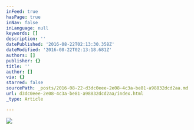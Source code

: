 ```yaml
---
inFeed: true
hasPage: true
inNav: false
inLanguage: null
keywords: []
description: ''
datePublished: '2016-08-22T02:13:30.358Z'
dateModified: '2016-08-22T02:13:18.681Z'
authors: []
publisher: {}
title: ''
author: []
via: {}
starred: false
sourcePath: _posts/2016-08-22-d3dc0eee-2e08-4c3a-be81-a98832dcd2aa.md
url: d3dc0eee-2e08-4c3a-be81-a98832dcd2aa/index.html
_type: Article

---
```

![](https://the-grid-user-content.s3-us-west-2.amazonaws.com/c34c3854-18e0-4f8d-b5b5-f4aa4c5b1c9b.jpg)